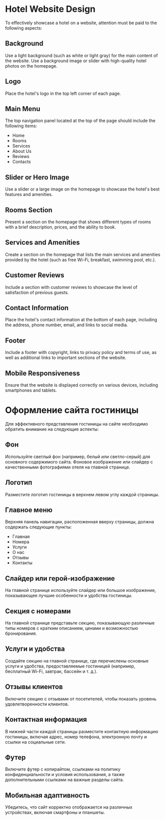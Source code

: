 # Hotel Website Design

To effectively showcase a hotel on a website, attention must be paid to the following aspects:

## Background

Use a light background (such as white or light gray) for the main content of the website. Use a background image or slider with high-quality hotel photos on the homepage.

## Logo

Place the hotel's logo in the top left corner of each page.

## Main Menu

The top navigation panel located at the top of the page should include the following items:

- Home
- Rooms
- Services
- About Us
- Reviews
- Contacts

## Slider or Hero Image

Use a slider or a large image on the homepage to showcase the hotel's best features and amenities.

## Rooms Section

Present a section on the homepage that shows different types of rooms with a brief description, prices, and the ability to book.

## Services and Amenities

Create a section on the homepage that lists the main services and amenities provided by the hotel (such as free Wi-Fi, breakfast, swimming pool, etc.).

## Customer Reviews

Include a section with customer reviews to showcase the level of satisfaction of previous guests.

## Contact Information

Place the hotel's contact information at the bottom of each page, including the address, phone number, email, and links to social media.

## Footer

Include a footer with copyright, links to privacy policy and terms of use, as well as additional links to important sections of the website.

## Mobile Responsiveness

Ensure that the website is displayed correctly on various devices, including smartphones and tablets.

# Оформление сайта гостиницы

Для эффективного представления гостиницы на сайте необходимо обратить внимание на следующие аспекты:

## Фон

Используйте светлый фон (например, белый или светло-серый) для основного содержимого сайта. Фоновое изображение или слайдер с качественными фотографиями отеля на главной странице.

## Логотип

Разместите логотип гостиницы в верхнем левом углу каждой страницы.

## Главное меню

Верхняя панель навигации, расположенная вверху страницы, должна содержать следующие пункты:

- Главная
- Номера
- Услуги
- О нас
- Отзывы
- Контакты

## Слайдер или герой-изображение

На главной странице используйте слайдер или большое изображение, показывающее лучшие особенности и удобства гостиницы.

## Секция с номерами

На главной странице представьте секцию, показывающую различные типы номеров с кратким описанием, ценами и возможностью бронирования.

## Услуги и удобства

Создайте секцию на главной странице, где перечислены основные услуги и удобства, предоставляемые гостиницей (например, бесплатный Wi-Fi, завтрак, бассейн и т. д.).

## Отзывы клиентов

Включите секцию с отзывами от посетителей, чтобы показать уровень удовлетворенности клиентов.

## Контактная информация

В нижней части каждой страницы разместите контактную информацию гостиницы, включая адрес, номер телефона, электронную почту и ссылки на социальные сети.

## Футер

Включите футер с копирайтом, ссылками на политику конфиденциальности и условия использования, а также дополнительными ссылками на важные разделы сайта.

## Мобильная адаптивность

Убедитесь, что сайт корректно отображается на различных устройствах, включая смартфоны и планшеты.
